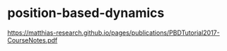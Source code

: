 # position-based-dynamics
https://matthias-research.github.io/pages/publications/PBDTutorial2017-CourseNotes.pdf
